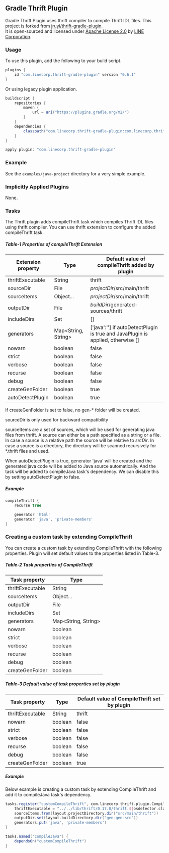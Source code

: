 ## Gradle Thrift Plugin

Gradle Thrift Plugin uses thrift compiler to compile Thrift IDL files.
This project is forked from [jruyi/thrift-gradle-plugin](https://github.com/jruyi/thrift-gradle-plugin).  
It is open-sourced and licensed
under [Apache License 2.0](https://www.tldrlegal.com/license/apache-license-2-0-apache-2-0)
by [LINE Corporation](https://engineering.linecorp.com/en).

### Usage

To use this plugin, add the following to your build script.

```groovy
plugins {
    id "com.linecorp.thrift-gradle-plugin" version "0.6.1"
}
```

Or using legacy plugin application.

```groovy
buildscript {
    repositories {
        maven {
            url = uri("https://plugins.gradle.org/m2/")
        }
    }
    dependencies {
        classpath("com.linecorp.thrift-gradle-plugin:com.linecorp.thrift-gradle-plugin.gradle.plugin:0.6.1")
    }
}

apply plugin: "com.linecorp.thrift-gradle-plugin"
```

### Example

See the `examples/java-project` directory for a very simple example.

### Implicitly Applied Plugins

None.

### Tasks

The Thrift plugin adds compileThrift task which compiles Thrift IDL files using thrift compiler.
You can use thrift extension to configure the added compileThrift task.

##### Table-1 Properties of compileThrift Extension

| Extension property | Type                | Default value of compileThrift added by plugin                                  |
|--------------------|---------------------|---------------------------------------------------------------------------------|
| thriftExecutable   | String              | thrift                                                                          |
| sourceDir          | File                | _projectDir_/src/main/thrift                                                    |
| sourceItems        | Object...           | _projectDir_/src/main/thrift                                                    |
| outputDir          | File                | _buildDir_/generated-sources/thrift                                             |
| includeDirs        | Set<File>           | []                                                                              |
| generators         | Map<String, String> | ['java':''] if autoDetectPlugin is true and JavaPlugin is applied, otherwise [] |
| nowarn             | boolean             | false                                                                           |
| strict             | boolean             | false                                                                           |
| verbose            | boolean             | false                                                                           |
| recurse            | boolean             | false                                                                           |
| debug              | boolean             | false                                                                           |
| createGenFolder    | boolean             | true                                                                            |
| autoDetectPlugin   | boolean             | true                                                                            |

If createGenFolder is set to false, no gen-* folder will be created.

sourceDir is only used for backward compatibility

sourceItems are a set of sources, which will be used for generating java files from thrift.
A source can either be a path specified as a string or a file. In case a source is a relative path the source
will be
relative to _srcDir_.
In case a source is a directory, the directory will be scanned recursively for *.thrift files and used.

When autoDetectPlugin is true, generator 'java' will be created and the generated java code will be added to
Java source
automatically. And the task will be added to compileJava task's dependency.
We can disable this by setting autoDetectPlugin to false.

##### Example

```groovy
compileThrift {
    recurse true

    generator 'html'
    generator 'java', 'private-members'
}
```

### Creating a custom task by extending CompileThrift

You can create a custom task by extending CompileThrift with the following properties.
Plugin will set default values to the properties listed in Table-3.

##### Table-2 Task properties of CompileThrift

| Task property    | Type                |
|------------------|---------------------|
| thriftExecutable | String              |
| sourceItems      | Object...           |
| outputDir        | File                |
| includeDirs      | Set<File>           |
| generators       | Map<String, String> |
| nowarn           | boolean             |
| strict           | boolean             |
| verbose          | boolean             |
| recurse          | boolean             |
| debug            | boolean             |
| createGenFolder  | boolean             |

##### Table-3 Default value of task properties set by plugin

| Task property    | Type    | Default value of CompileThrift set by plugin |
|------------------|---------|----------------------------------------------|
| thriftExecutable | String  | thrift                                       |
| nowarn           | boolean | false                                        |
| strict           | boolean | false                                        |
| verbose          | boolean | false                                        |
| recurse          | boolean | false                                        |
| debug            | boolean | false                                        |
| createGenFolder  | boolean | true                                         |

##### Example

Below example is creating a custom task by extending CompileThrift and add it to compileJava task's dependency.

```groovy
tasks.register("customCompileThrift", com.linecorp.thrift.plugin.CompileThrift) {
    thriftExecutable = "../../lib/thrift/0.17.0/thrift.${osdetector.classifier}"
    sourceItems.from(layout.projectDirectory.dir("src/main/thrift"))
    outputDir.set(layout.buildDirectory.dir("gen-gen-src"))
    generators.put('java', 'private-members')
}

tasks.named("compileJava") {
    dependsOn("customCompileThrift")
}
```
